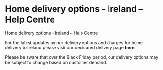 # Home delivery options - Ireland – Help Centre

Home delivery options - Ireland – Help Centre

For the latest updates on our delivery options and charges for home delivery to Ireland please visit our dedicated delivery page **here**.

Please be aware that over the Black Friday period, our delivery options may be subject to change based on customer demand.
